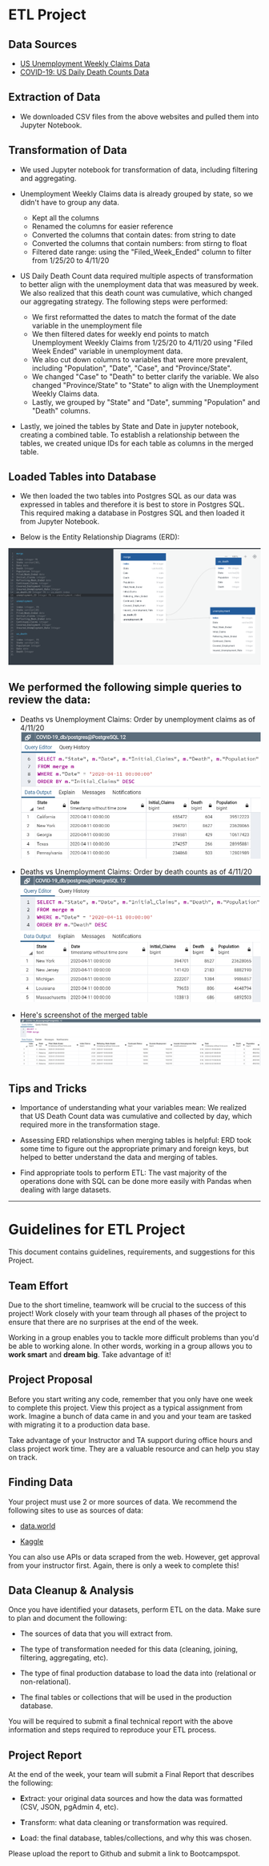 # ETL Project

## Data Sources

- [US Unemployment Weekly Claims Data](https://oui.doleta.gov/unemploy/claims.asp)
- [COVID-19: US Daily Death Counts Data](https://datahub.io/core/covid-19)

## Extraction of Data

- We downloaded CSV files from the above websites and pulled them into Jupyter Notebook.

## Transformation of Data

- We used Jupyter notebook for transformation of data, including filtering and aggregating.
- Unemployment Weekly Claims data is already grouped by state, so we didn't have to group any data.

  - Kept all the columns
  - Renamed the columns for easier reference
  - Converted the columns that contain dates: from string to date
  - Converted the columns that contain numbers: from stirng to float
  - Filtered date range: using the "Filed_Week_Ended" column to filter from 1/25/20 to 4/11/20

- US Daily Death Count data required multiple aspects of transformation to better align with the unemployment data that was measured by week. We also realized that this death count was cumulative, which changed our aggregating strategy. The following steps were performed:

  - We first reformatted the dates to match the format of the date variable in the unemployment file
  - We then filtered dates for weekly end points to match Unemployment Weekly Claims from 1/25/20 to 4/11/20 using "Filed Week Ended" variable in unemployment data.
  - We also cut down columns to variables that were more prevalent, including "Population", "Date", "Case", and "Province/State".
  - We changed "Case" to "Death" to better clarify the variable. We also changed "Province/State" to "State" to align with the Unemployment Weekly Claims data.
  - Lastly, we grouped by "State" and "Date", summing "Population" and "Death" columns.

- Lastly, we joined the tables by State and Date in jupyter notebook, creating a combined table. To establish a relationship between the tables, we created unique IDs for each table as columns in the merged table.

## Loaded Tables into Database

- We then loaded the two tables into Postgres SQL as our data was expressed in tables and therefore it is best to store in Postgres SQL. This required making a database in Postgres SQL and then loaded it from Jupyter Notebook.

- Below is the Entity Relationship Diagrams (ERD):

![ERD](images/ERD.png)


## We performed the following simple queries to review the data:

- Deaths vs Unemployment Claims: Order by unemployment claims as of 4/11/20\
![query1](images/query1.png)

- Deaths vs Unemployment Claims: Order by death counts as of 4/11/20\
![query2](images/query2.png)

- Here's screenshot of the merged table\
![query3](images/query3.png)

## Tips and Tricks

- Importance of understanding what your variables mean: We realized that US Death Count data was cumulative and collected by day, which required more in the transformation stage.

- Assessing ERD relationships when merging tables is helpful: ERD took some time to figure out the appropriate primary and foreign keys, but helped to better understand the data and merging of tables.

- Find appropriate tools to perform ETL: The vast majority of the operations done with SQL can be done more easily with Pandas when dealing with large datasets.
____________________________________


# Guidelines for ETL Project

This document contains guidelines, requirements, and suggestions for this Project.

## Team Effort

Due to the short timeline, teamwork will be crucial to the success of this project! Work closely with your team through all phases of the project to ensure that there are no surprises at the end of the week.

Working in a group enables you to tackle more difficult problems than you'd be able to working alone. In other words, working in a group allows you to **work smart** and **dream big**. Take advantage of it!

## Project Proposal

Before you start writing any code, remember that you only have one week to complete this project. View this project as a typical assignment from work. Imagine a bunch of data came in and you and your team are tasked with migrating it to a production data base.

Take advantage of your Instructor and TA support during office hours and class project work time. They are a valuable resource and can help you stay on track.

## Finding Data

Your project must use 2 or more sources of data. We recommend the following sites to use as sources of data:

- [data.world](https://data.world/)

- [Kaggle](https://www.kaggle.com/)

You can also use APIs or data scraped from the web. However, get approval from your instructor first. Again, there is only a week to complete this!

## Data Cleanup & Analysis

Once you have identified your datasets, perform ETL on the data. Make sure to plan and document the following:

- The sources of data that you will extract from.

- The type of transformation needed for this data (cleaning, joining, filtering, aggregating, etc).

- The type of final production database to load the data into (relational or non-relational).

- The final tables or collections that will be used in the production database.

You will be required to submit a final technical report with the above information and steps required to reproduce your ETL process.

## Project Report

At the end of the week, your team will submit a Final Report that describes the following:

- **E**xtract: your original data sources and how the data was formatted (CSV, JSON, pgAdmin 4, etc).

- **T**ransform: what data cleaning or transformation was required.

- **L**oad: the final database, tables/collections, and why this was chosen.

Please upload the report to Github and submit a link to Bootcampspot.
